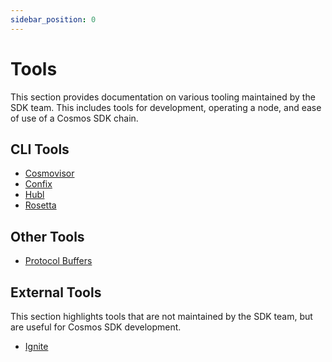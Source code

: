 ```yaml
---
sidebar_position: 0
---
```


# Tools

This section provides documentation on various tooling maintained by the SDK team.
This includes tools for development, operating a node, and ease of use of a Cosmos SDK chain.

## CLI Tools

* [Cosmovisor](./01-cosmovisor.md)
* [Confix](./02-confix.md)
* [Hubl](./03-hubl.md)
* [Rosetta](https://docs.cosmos.network/main/run-node/rosetta)

## Other Tools

* [Protocol Buffers](./00-protobuf.md)

## External Tools

This section highlights tools that are not maintained by the SDK team, but are useful for Cosmos SDK development.

* [Ignite](https://docs.ignite.com)
